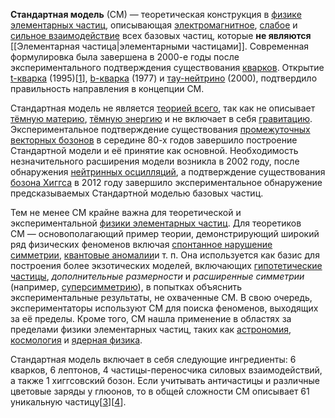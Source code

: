 **Стандартная модель** (СМ) — теоретическая конструкция в [физике элементарных частиц](https://ru.wikipedia.org/wiki/%D0%A4%D0%B8%D0%B7%D0%B8%D0%BA%D0%B0_%D1%8D%D0%BB%D0%B5%D0%BC%D0%B5%D0%BD%D1%82%D0%B0%D1%80%D0%BD%D1%8B%D1%85_%D1%87%D0%B0%D1%81%D1%82%D0%B8%D1%86 "Физика элементарных частиц"), описывающая [электромагнитное](https://ru.wikipedia.org/wiki/%D0%AD%D0%BB%D0%B5%D0%BA%D1%82%D1%80%D0%BE%D0%BC%D0%B0%D0%B3%D0%BD%D0%B8%D1%82%D0%BD%D0%BE%D0%B5_%D0%B2%D0%B7%D0%B0%D0%B8%D0%BC%D0%BE%D0%B4%D0%B5%D0%B9%D1%81%D1%82%D0%B2%D0%B8%D0%B5 "Электромагнитное взаимодействие"), [слабое](https://ru.wikipedia.org/wiki/%D0%A1%D0%BB%D0%B0%D0%B1%D0%BE%D0%B5_%D0%B2%D0%B7%D0%B0%D0%B8%D0%BC%D0%BE%D0%B4%D0%B5%D0%B9%D1%81%D1%82%D0%B2%D0%B8%D0%B5 "Слабое взаимодействие") и [сильное взаимодействие](https://ru.wikipedia.org/wiki/%D0%A1%D0%B8%D0%BB%D1%8C%D0%BD%D0%BE%D0%B5_%D0%B2%D0%B7%D0%B0%D0%B8%D0%BC%D0%BE%D0%B4%D0%B5%D0%B9%D1%81%D1%82%D0%B2%D0%B8%D0%B5 "Сильное взаимодействие") всех базовых частиц, которые **не являются** [[Элементарная частица|элементарными частицами]]. 
Современная формулировка была завершена в 2000-е годы после экспериментального подтверждения существования [кварков](https://ru.wikipedia.org/wiki/%D0%9A%D0%B2%D0%B0%D1%80%D0%BA "Кварк"). Открытие [t-кварка](https://ru.wikipedia.org/wiki/T-%D0%BA%D0%B2%D0%B0%D1%80%D0%BA "T-кварк") (1995)\[[1](https://ru.wikipedia.org/wiki/%D0%A1%D1%82%D0%B0%D0%BD%D0%B4%D0%B0%D1%80%D1%82%D0%BD%D0%B0%D1%8F_%D0%BC%D0%BE%D0%B4%D0%B5%D0%BB%D1%8C#cite_note-CDF-1995-1)\], [b-кварка](https://ru.wikipedia.org/wiki/B-%D0%BA%D0%B2%D0%B0%D1%80%D0%BA "B-кварк") (1977) и [тау-нейтрино](https://ru.wikipedia.org/wiki/%D0%A2%D0%B0%D1%83-%D0%BD%D0%B5%D0%B9%D1%82%D1%80%D0%B8%D0%BD%D0%BE "Тау-нейтрино") (2000), подтвердило правильность направления в концепции СМ.

Стандартная модель не является [теорией всего](https://ru.wikipedia.org/wiki/%D0%A2%D0%B5%D0%BE%D1%80%D0%B8%D1%8F_%D0%B2%D1%81%D0%B5%D0%B3%D0%BE), так как не описывает [тёмную материю](https://ru.wikipedia.org/wiki/%D0%A2%D1%91%D0%BC%D0%BD%D0%B0%D1%8F_%D0%BC%D0%B0%D1%82%D0%B5%D1%80%D0%B8%D1%8F "Тёмная материя"), [тёмную энергию](https://ru.wikipedia.org/wiki/%D0%A2%D1%91%D0%BC%D0%BD%D0%B0%D1%8F_%D1%8D%D0%BD%D0%B5%D1%80%D0%B3%D0%B8%D1%8F "Тёмная энергия") и не включает в себя [гравитацию](https://ru.wikipedia.org/wiki/%D0%93%D1%80%D0%B0%D0%B2%D0%B8%D1%82%D0%B0%D1%86%D0%B8%D1%8F "Гравитация"). Экспериментальное подтверждение существования [промежуточных векторных бозонов](https://ru.wikipedia.org/wiki/W-_%D0%B8_Z-%D0%B1%D0%BE%D0%B7%D0%BE%D0%BD%D1%8B "W- и Z-бозоны") в середине 80-х годов завершило построение Стандартной модели и её принятие как основной. Необходимость незначительного расширения модели возникла в 2002 году, после обнаружения [нейтринных осцилляций](https://ru.wikipedia.org/wiki/%D0%9D%D0%B5%D0%B9%D1%82%D1%80%D0%B8%D0%BD%D0%BD%D1%8B%D0%B5_%D0%BE%D1%81%D1%86%D0%B8%D0%BB%D0%BB%D1%8F%D1%86%D0%B8%D0%B8 "Нейтринные осцилляции"), а подтверждение существования [бозона Хиггса](https://ru.wikipedia.org/wiki/%D0%91%D0%BE%D0%B7%D0%BE%D0%BD_%D0%A5%D0%B8%D0%B3%D0%B3%D1%81%D0%B0 "Бозон Хиггса") в 2012 году завершило экспериментальное обнаружение предсказываемых Стандартной моделью базовых частиц.

Тем не менее СМ крайне важна для теоретической и экспериментальной [физики элементарных частиц](https://ru.wikipedia.org/wiki/%D0%A4%D0%B8%D0%B7%D0%B8%D0%BA%D0%B0_%D1%8D%D0%BB%D0%B5%D0%BC%D0%B5%D0%BD%D1%82%D0%B0%D1%80%D0%BD%D1%8B%D1%85_%D1%87%D0%B0%D1%81%D1%82%D0%B8%D1%86 "Физика элементарных частиц"). Для теоретиков СМ — основополагающий пример теории, демонстрирующий широкий ряд физических феноменов включая [спонтанное нарушение симметрии](https://ru.wikipedia.org/wiki/%D0%A1%D0%BF%D0%BE%D0%BD%D1%82%D0%B0%D0%BD%D0%BD%D0%BE%D0%B5_%D0%BD%D0%B0%D1%80%D1%83%D1%88%D0%B5%D0%BD%D0%B8%D0%B5_%D1%81%D0%B8%D0%BC%D0%BC%D0%B5%D1%82%D1%80%D0%B8%D0%B8 "Спонтанное нарушение симметрии"), [квантовые аномалии](https://ru.wikipedia.org/w/index.php?title=%D0%90%D0%BD%D0%BE%D0%BC%D0%B0%D0%BB%D0%B8%D1%8F_(%D1%84%D0%B8%D0%B7%D0%B8%D0%BA%D0%B0)&action=edit&redlink=1 "Аномалия (физика) (страница отсутствует)")и т. п. Она используется как базис для построения более экзотических моделей, включающих [гипотетические частицы](https://ru.wikipedia.org/wiki/%D0%A1%D0%BF%D0%B8%D1%81%D0%BE%D0%BA_%D1%87%D0%B0%D1%81%D1%82%D0%B8%D1%86 "Список частиц"), _дополнительные размерности_ и _расширенные симметрии_ (например, [суперсимметрию](https://ru.wikipedia.org/wiki/%D0%A1%D1%83%D0%BF%D0%B5%D1%80%D1%81%D0%B8%D0%BC%D0%BC%D0%B5%D1%82%D1%80%D0%B8%D1%8F "Суперсимметрия")), в попытках объяснить экспериментальные результаты, не охваченные СМ. В свою очередь, экспериментаторы используют СМ для поиска феноменов, выходящих за её пределы. Кроме того, СМ нашла применение в областях за пределами физики элементарных частиц, таких как [астрономия](https://ru.wikipedia.org/wiki/%D0%90%D1%81%D1%82%D1%80%D0%BE%D0%BD%D0%BE%D0%BC%D0%B8%D1%8F "Астрономия"), [космология](https://ru.wikipedia.org/wiki/%D0%9A%D0%BE%D1%81%D0%BC%D0%BE%D0%BB%D0%BE%D0%B3%D0%B8%D1%8F "Космология") и [ядерная физика](https://ru.wikipedia.org/wiki/%D0%AF%D0%B4%D0%B5%D1%80%D0%BD%D0%B0%D1%8F_%D1%84%D0%B8%D0%B7%D0%B8%D0%BA%D0%B0 "Ядерная физика").

Стандартная модель включает в себя следующие ингредиенты: 6 кварков, 6 лептонов, 4 частицы-переносчика силовых взаимодействий, а также 1 хиггсовский бозон. Если учитывать античастицы и различные цветовые заряды у глюонов, то в общей сложности СМ описывает 61 уникальную частицу\[[3](https://ru.wikipedia.org/wiki/%D0%A1%D1%82%D0%B0%D0%BD%D0%B4%D0%B0%D1%80%D1%82%D0%BD%D0%B0%D1%8F_%D0%BC%D0%BE%D0%B4%D0%B5%D0%BB%D1%8C#cite_note-_8b750e7d2f316291-3)\]\[[4](https://ru.wikipedia.org/wiki/%D0%A1%D1%82%D0%B0%D0%BD%D0%B4%D0%B0%D1%80%D1%82%D0%BD%D0%B0%D1%8F_%D0%BC%D0%BE%D0%B4%D0%B5%D0%BB%D1%8C#cite_note-_b8b63d1b178f03ac-4)\].